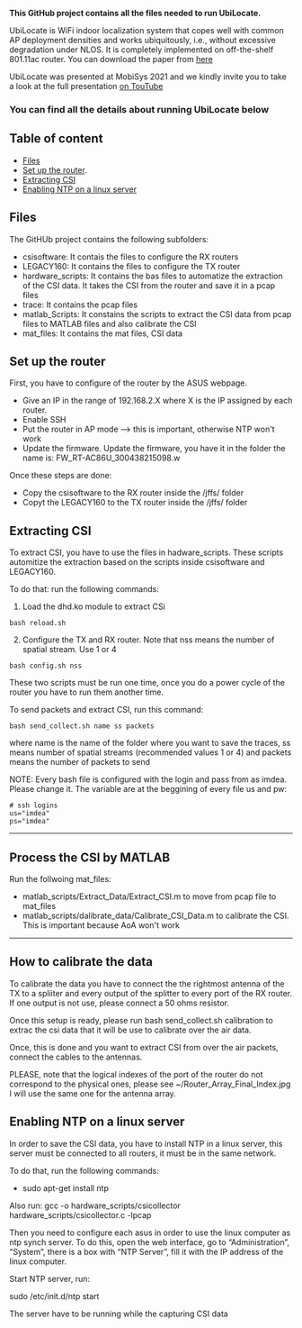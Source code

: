 **This GitHub project contains all the files needed to run UbiLocate.**


UbiLocate is WiFi indoor localization system that copes well with 
common AP deployment densities and works ubiquitously, i.e., 
without excessive degradation under NLOS. It is completely
implemented on off-the-shelf 801.11ac router. You can download the paper
from [here](https://eprints.networks.imdea.org/2318/1/main.pdf)

UbiLocate was presented at MobiSys 2021 and we kindly invite you
to take a look at the full presentation [on TouTube](https://www.youtube.com/watch?v=ULfg9MV4ymQ)


### You can find all the details about running UbiLocate below

## Table of content

- [Files](#files)
- [Set up the router](#set-up-the-router).
- [Extracting CSI](#extracting-csi)
- [Enabling NTP on a linux server](#enabling-ntp-on-a-linux-server)



## Files

The GitHUb project contains the following subfolders:
* csisoftware: It contais the files to configure the RX routers
* LEGACY160: It contains the files to configure the TX router
* hardware_scripts: It contains the bas files to automatize
the extraction of the CSI data. It takes the CSI from the router
and save it in a pcap files
* trace: It contains the pcap files
* matlab_Scripts: It constains the scripts to extract the CSI
data from pcap files to MATLAB files and also calibrate the CSI
* mat_files: It contains the mat files, CSI data


## Set up the router

First, you have to configure of the router by the ASUS webpage.

* Give an IP in the range of 192.168.2.X where X is the IP assigned
by each router.
* Enable SSH
* Put the router in AP mode --> this is important, otherwise NTP 
won't work
* Update the firmware. Update the firmware, you have it in the folder
the name is: FW_RT-AC86U_300438215098.w


Once these steps are done:
* Copy the csisoftware to the RX router inside the /jffs/
 folder
* Copyt the LEGACY160 to the TX router inside the /jffs/ folder

## Extracting CSI

To extract CSI, you have to use the files in hadware_scripts. 
These scripts automitize the extraction based on the scripts 
inside csisoftware and LEGACY160.

To do that: run the following commands:

1) Load the dhd.ko module to extract CSi
```
bash reload.sh 
```
2) Configure the TX and RX router. Note that nss means the number of spatial stream. Use 1 or 4
```
bash config.sh nss
```
 
These two scripts must be run one time, once you do a power cycle
of the router you have to run them another time.

To send packets and extract CSI, run this command:
```
bash send_collect.sh name ss packets
```
where name is the name of the folder where you want to save the traces,
ss means number of spatial streams (recommended values 1 or 4) and packets
means the number of packets to send

NOTE: Every bash file is configured with the login and pass from as imdea.
Please change it. The variable are at the beggining of every file us and pw:
```
# ssh logins
us="imdea"
ps="imdea"
```


-----------------------------------------------------------------
Process the CSI by MATLAB
-----------------------------------------------------------------

Run the follwoing mat_files:
* matlab_scripts/Extract_Data/Extract_CSI.m to move from pcap file
to mat_files
* matlab_scripts/dalibrate_data/Calibrate_CSI_Data.m to calibrate 
the CSI. This is important because AoA won't work

-----------------------------------------------------------------
How to calibrate the data
-----------------------------------------------------------------
To calibrate the data you have to connect the the rightmost 
antenna of the TX to a spliiter and every output of the splitter
to every port of the RX router. If one output is not use, please
connect a 50 ohms resistor.

Once this setup is ready, please run bash send_collect.sh calibration
to extrac the csi data that it will be use to calibrate over the 
air data.

Once, this is done and you want to extract CSI from over the air
packets, connect the cables to the antennas.

PLEASE, note that the logical indexes of the port of the router 
do not correspond to the physical ones, please see ~/Router_Array_Final_Index.jpg
I will use the same one for the antenna array.


## Enabling NTP on a linux server

In order to save the CSI data, you have to install NTP in a linux
server, this server must be connected to all routers, it must
be in the same network.

To do that, run the following commands:
* sudo apt-get install ntp

Also run:
gcc -o hardware_scripts/csicollector hardware_scripts/csicollector.c -lpcap

Then you need to configure each asus in order to use the linux computer
as ntp synch server. To do this, open the web interface, go to
“Administration”, “System”, there is a box with “NTP Server”, 
fill it with the IP address of the linux computer.

Start NTP server, run:

sudo /etc/init.d/ntp start

The server have to be running while the capturing CSI data


